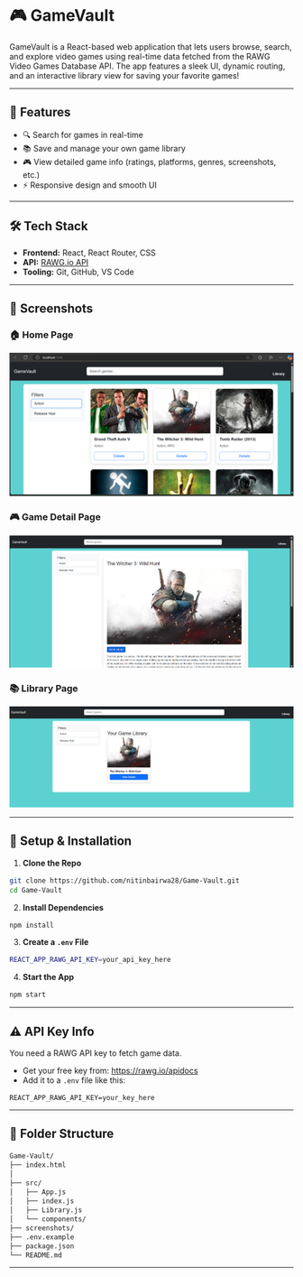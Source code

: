 # 🎮 GameVault

GameVault is a React-based web application that lets users browse, search, and explore video games using real-time data fetched from the RAWG Video Games Database API. The app features a sleek UI, dynamic routing, and an interactive library view for saving your favorite games!

---

## 🚀 Features

- 🔍 Search for games in real-time
- 📚 Save and manage your own game library
- 🎮 View detailed game info (ratings, platforms, genres, screenshots, etc.)
- ⚡ Responsive design and smooth UI

---

## 🛠️ Tech Stack

- **Frontend:** React, React Router, CSS
- **API:** [RAWG.io API](https://rawg.io/apidocs)
- **Tooling:** Git, GitHub, VS Code

---

## 📸 Screenshots


### 🏠 Home Page
![Home](./screenshots/home.png)

### 🎮 Game Detail Page
![Game Detail](./screenshots/details.png)

### 📚 Library Page
![Library](./screenshots/library.png)

---

## 🔑 Setup & Installation

1. **Clone the Repo**
```bash
git clone https://github.com/nitinbairwa28/Game-Vault.git
cd Game-Vault
```

2. **Install Dependencies**
```bash
npm install
```

3. **Create a `.env` File**
```bash
REACT_APP_RAWG_API_KEY=your_api_key_here
```

4. **Start the App**
```bash
npm start
```

---

## ⚠️ API Key Info

You need a RAWG API key to fetch game data.

- Get your free key from: https://rawg.io/apidocs
- Add it to a `.env` file like this:

```env
REACT_APP_RAWG_API_KEY=your_key_here
```

---

## 🧠 Folder Structure

```
Game-Vault/
├── index.html
│   
├── src/
│   ├── App.js
│   ├── index.js
│   ├── Library.js
│   └── components/
├── screenshots/
├── .env.example
├── package.json
└── README.md
```
---
